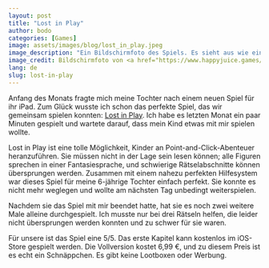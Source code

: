 ```yaml
---
layout: post
title: "Lost in Play"
author: bodo
categories: [Games]
image: assets/images/blog/lost_in_play.jpeg
image_description: "Ein Bildschirmfoto des Spiels. Es sieht aus wie eine Zeichentrickserie. Mehrere Figuren sitzen um eine Picknickdecke herum: ein rothaariges Mädchen, eine Ente, ein Frosch und ein Gnom."
image_credit: Bildschirmfoto von <a href="https://www.happyjuice.games/">Happy Juice Interactive</a>.
lang: de
slug: lost-in-play
---
```


Anfang des Monats fragte mich meine Tochter nach einem neuen Spiel für ihr iPad. Zum Glück wusste ich schon
das perfekte Spiel, das wir gemeinsam spielen konnten: [Lost in Play](https://www.happyjuice.games). Ich habe es letzten Monat ein paar Minuten gespielt und
wartete darauf, dass mein Kind etwas mit mir spielen wollte.

Lost in Play ist eine tolle Möglichkeit, Kinder an Point-and-Click-Abenteuer heranzuführen. Sie müssen nicht in der Lage sein
lesen können; alle Figuren sprechen in einer Fantasiesprache, und schwierige Rätselabschnitte können übersprungen werden. Zusammen
mit einem nahezu perfekten Hilfesystem war dieses Spiel für meine 6-jährige Tochter einfach perfekt. Sie konnte es nicht mehr weglegen und
wollte am nächsten Tag unbedingt weiterspielen.

Nachdem sie das Spiel mit mir beendet hatte, hat sie es noch zwei weitere Male alleine durchgespielt. Ich musste nur bei drei Rätseln helfen, die leider nicht übersprungen werden konnten und zu schwer für sie waren.

Für unsere ist das Spiel eine 5/5. Das erste Kapitel kann kostenlos im iOS-Store gespielt werden. Die Vollversion
kostet 6,99 €, und zu diesem Preis ist es echt ein Schnäppchen. Es gibt keine Lootboxen oder Werbung.
